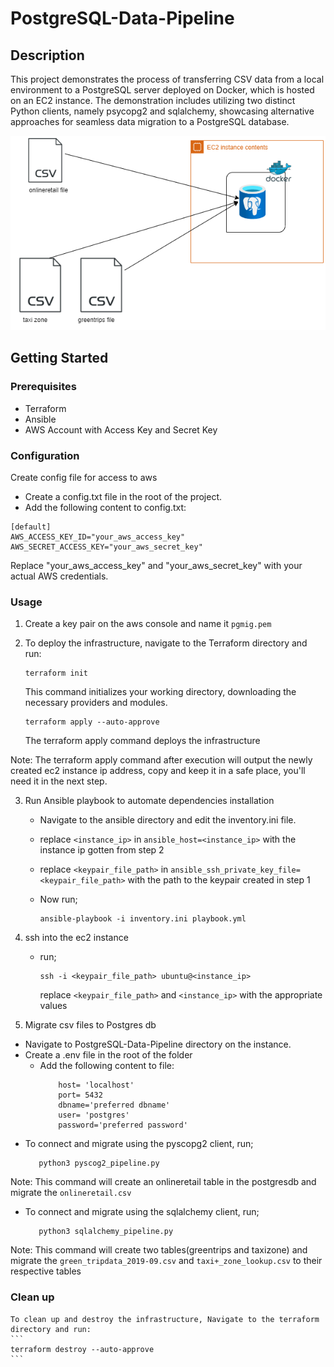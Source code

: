 # PostgreSQL-Data-Pipeline

## Description
This project demonstrates the process of transferring CSV data from a local environment to a PostgreSQL server deployed on Docker, which is hosted on an EC2 instance.
The demonstration includes utilizing two distinct Python clients, namely psycopg2 and sqlalchemy, showcasing alternative approaches for seamless data migration to a PostgreSQL database.

![Alt text](https://github.com/Adebisea/PostgreSQL-Data-Pipeline/blob/f3e7bfbc09c81fdb9faa100a48820859ea62d0f0/etl_process.png)


## Getting Started

### Prerequisites
- Terraform
- Ansible
- AWS Account with Access Key and Secret Key

### Configuration
Create config file for access to aws
  - Create a config.txt file in the root of the project.
  - Add the following content to config.txt:
  ```
  [default]
  AWS_ACCESS_KEY_ID="your_aws_access_key"
  AWS_SECRET_ACCESS_KEY="your_aws_secret_key"
  ```
  Replace "your_aws_access_key" and "your_aws_secret_key" with your actual AWS credentials.


### Usage

1. Create a key pair on the aws console and name it `pgmig.pem`
2. To deploy the infrastructure, navigate to the Terraform directory and run:
    ```
    terraform init
    ```
    This command initializes your working directory, downloading the necessary providers and modules.
    
    ```
    terraform apply --auto-approve
    ```
    The terraform apply command deploys the infrastructure
    
Note: The terraform apply command after execution will output the newly created ec2 instance ip address, copy and keep it in a safe place, you'll need it in the next step.

3. Run Ansible playbook to automate dependencies installation
    - Navigate to the ansible directory and edit the inventory.ini file.
    - replace `<instance_ip>` in `ansible_host=<instance_ip>` with the instance ip gotten from step 2
    - replace `<keypair_file_path>` in `ansible_ssh_private_key_file=<keypair_file_path>` with the path to the keypair created in step 1
    - Now run;
      
        ```
        ansible-playbook -i inventory.ini playbook.yml
        ```
        
4. ssh into the ec2 instance
   - run;
      ```
      ssh -i <keypair_file_path> ubuntu@<instance_ip>
      ```
      replace `<keypair_file_path>` and `<instance_ip>` with the appropriate values

5. Migrate csv files to Postgres db
  - Navigate to PostgreSQL-Data-Pipeline directory on the instance.
  - Create a .env file in the root of the folder
      - Add the following content to file:
        ```
            host= 'localhost'
            port= 5432
            dbname='preferred dbname'
            user= 'postgres'
            password='preferred password'
        ```
- To connect and migrate using the pyscopg2 client, run;
  ```
     python3 pyscog2_pipeline.py
  ```
Note: This command will create an onlineretail table in the postgresdb and migrate the `onlineretail.csv`

- To connect and migrate using the sqlalchemy client, run;
  
  ```
     python3 sqlalchemy_pipeline.py
  ```
  
Note: This command will create two tables(greentrips and taxizone) and migrate the `green_tripdata_2019-09.csv` and `taxi+_zone_lookup.csv` to their respective tables

### Clean up

    To clean up and destroy the infrastructure, Navigate to the terraform directory and run:
    ```
    terraform destroy --auto-approve
    ```
